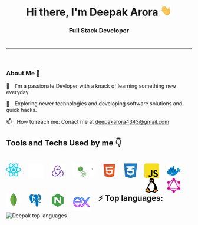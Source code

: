 <div style="padding-bottom: 20px; border-bottom: 2px solid #000">
    <h1 align="center">Hi there, I'm Deepak Arora <img src="./gif/Hi.gif" width="30px"></h1>
    <h3 align="center">Full Stack Developer </h3>
</div>
<br/>
<br/>
    
<!-- About section -->
<h3> About Me  🚀 </h3>
<p>
<span style="margin-right: 10px">🔭 </span>
 I'm a passionate Devloper with a knack of learning something new everyday.
</p>
<p>
<span style="margin-right: 10px">🤔 </span>
 Exploring newer technologies and developing software solutions and quick hacks.</p>
<p>
<span style="margin-right: 10px">📫 </span>
        How to reach me: Conact me at
        <a href="mailto:deepakarora4343@gmail.com">deepakarora4343@gmail.com</a>
</p>

<!-- Tools and Tech used -->
<h2>Tools and Techs Used by me 👇</h2>
<br/>
<div>
    <!-- React -->
    <img style="margin-right: 20px" align="left" alt="React" width="40px" src="./svgs/react-js.svg" />
    <!-- Next Js -->
    <img style="margin-right: 20px;" align="left" alt="Next js" width="40px" src="./svgs/nextjs.svg"/>
    <!-- Redux -->
    <img style="margin-right: 20px;" align="left" alt="Redux" width="40px" src="./svgs/redux.svg" />
    <img style="margin-right: 20px;" align="left" alt="Node Js" width="60px" src="./svgs/node.svg" />
    <img style="margin-right: 20px" align="left" alt="HTML" width="40px" src="./svgs/html5.svg" />
    <img style="margin-right: 20px" align="left" alt="CSS" width="35px" src="./svgs/CSS.svg" />
    <img style="margin-right: 20px; border-radius: 5px" align="left" alt="javascript" width="40px" src="./svgs/js.svg" />
    <img style="margin-right: 20px; border-radius: 5px" align="left" alt="docker" width="40px" src="./svgs/docker.svg" />
    <img style="margin-right: 20px; border-radius: 5px" align="left" alt="linux" width="40px" src="./svgs/linux.svg" />
    <img style="margin-right: 20px; border-radius: 5px" align="left" alt="graphql" width="40px" src="./svgs/graphql.svg" />
    <img style="margin-right: 20px; border-radius: 5px" align="left" alt="mongodb" width="40px" src="./svgs/mongodb.svg" />
    <img style="margin-right: 20px; border-radius: 5px" align="left" alt="postgres" width="40px" src="./svgs/postgres.svg" />
    <img style="margin-right: 20px; border-radius: 5px" align="left" alt="nginx" width="40px" src="./svgs/nginx.svg" />
    <img style="margin-right: 20px; border-radius: 5px" align="left" alt="express" width="50px" src="./svgs/express.svg.svg" />

</div>
<br/>
<br/>
<br/>

<!-- Lang used status -->
<h2>⚡ Top languages:</h2>

<p><img src="https://github-readme-stats.vercel.app/api/top-langs/?username=deepak7336&langs_count=10&theme=light&layout=compact" alt="Deepak top languages" /></p>
